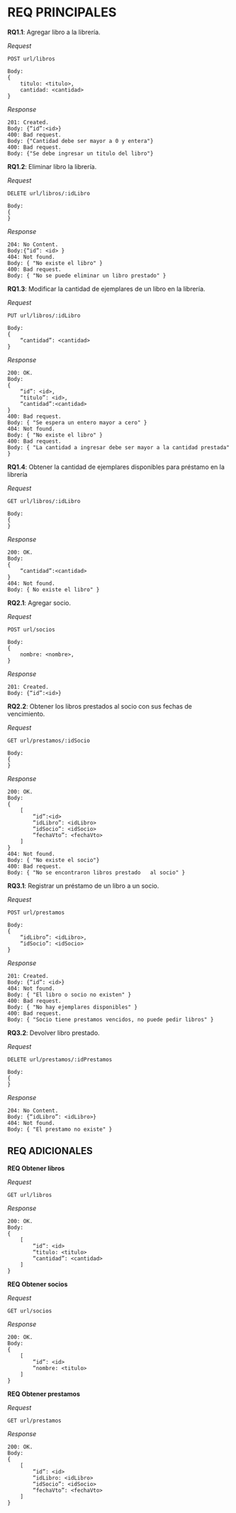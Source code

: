 # REQ PRINCIPALES #

**RQ1.1**: Agregar libro a la librería. 

*Request*

    POST url/libros

    Body:
    { 
        titulo: <titulo>,
        cantidad: <cantidad>
    }

*Response*
	
    201: Created.
	Body: {“id”:<id>}
    400: Bad request.
    Body: {"Cantidad debe ser mayor a 0 y entera"}
    400: Bad request.
    Body: {"Se debe ingresar un titulo del libro"}

**RQ1.2**: Eliminar libro la librería. 

*Request*

    DELETE url/libros/:idLibro

    Body:
    {
    }

*Response*

	204: No Content.
	Body:{“id”: <id> }
    404: Not found.
    Body: { "No existe el libro" }
    400: Bad request.
    Body: { "No se puede eliminar un libro prestado" }

**RQ1.3**: Modificar la cantidad de ejemplares de un libro en la librería.

*Request*

    PUT url/libros/:idLibro

    Body:
    {
        “cantidad”: <cantidad>
    }

*Response*
	
    200: OK.
	Body:
    {
        “id”: <id>,
        “titulo”: <id>,
        “cantidad”:<cantidad>
    }
    400: Bad request.
    Body: { "Se espera un entero mayor a cero" }
    404: Not found.
    Body: { "No existe el libro" }
    400: Bad request.
    Body: { "La cantidad a ingresar debe ser mayor a la cantidad prestada" }

**RQ1.4**: Obtener la cantidad de ejemplares disponibles para préstamo en la librería

*Request*

    GET url/libros/:idLibro

    Body:
    {
    }

*Response*

	200: OK.
	Body:
    {
        “cantidad”:<cantidad>
    }
    404: Not found.
    Body: { No existe el libro" }

**RQ2.1**: Agregar socio. 

*Request*

    POST url/socios

    Body:
    { 
        nombre: <nombre>,
    }

*Response*

	201: Created.
	Body: {“id”:<id>}

**RQ2.2**: Obtener los libros prestados al socio con sus fechas de vencimiento.

*Request*

    GET url/prestamos/:idSocio

    Body:
    { 
    }

*Response*

	200: OK.
	Body: 
    {
	    [
            “id”:<id>
            “idLibro”: <idLibro>
            “idSocio”: <idSocio>
            “fechaVto”: <fechaVto>
        ]
    }
    404: Not found.
    Body: { "No existe el socio"}
    400: Bad request.
    Body: { "No se encontraron libros prestado   al socio" }

**RQ3.1**: Registrar un préstamo de un libro a un socio.

*Request*

    POST url/prestamos

    Body:
    { 
        “idLibro”: <idLibro>,
        “idSocio”: <idSocio>
    }

*Response*

	201: Created.
	Body: {“id”: <id>}
    404: Not found.
    Body: { "El libro o socio no existen" }
    400: Bad request.
    Body: { "No hay ejemplares disponibles" }
    400: Bad request.
    Body: { "Socio tiene prestamos vencidos, no puede pedir libros" }
    

**RQ3.2**: Devolver libro prestado.

*Request*

    DELETE url/prestamos/:idPrestamos

    Body:
    { 
    }

*Response*

	204: No Content.
	Body: {“idLibro”: <idLibro>}
    404: Not found.
    Body: { "El prestamo no existe" }

## REQ ADICIONALES ##

**REQ Obtener libros**

*Request*

    GET url/libros

*Response*

	200: OK.
	Body:
    {
        [
            “id”: <id>
            “titulo: <titulo>
            “cantidad”: <cantidad>
		]
    }

**REQ Obtener socios**

*Request*

    GET url/socios

*Response*

	200: OK.
	Body:
    {
        [
            “id”: <id>
            “nombre: <titulo>
		]
    }

**REQ Obtener prestamos**

*Request*

    GET url/prestamos

*Response*

	200: OK.
	Body:
    {
        [
            “id”: <id>
            “idLibro: <idLibro>
            “idSocio”: <idSocio>
            “fechaVto”: <fechaVto>
		]
    }
